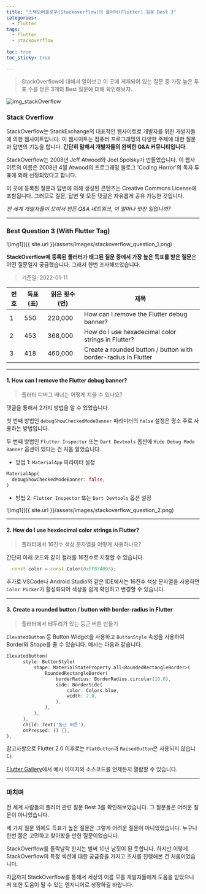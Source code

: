 ```yaml
---
title: "스택오버플로우(Stackoverflow)의 플러터(Flutter) 질문 Best 3"
categories:
  - flutter
tags:
  - flutter
  - stackoverflow
  
toc: true
toc_sticky: true

---
```


> StackOverflow에 대해서 알아보고 이 곳에 게재되어 있는 질문 중 가장 높은 투표 수를 얻은 3개의 Best 질문에 대해 확인해보자.


![img_stackOverflow](https://logovectordl.com/wp-content/uploads/2020/10/stack-overflow-logo-vector.png)

### Stack Overflow


StackOverflow는 StackExchange의 대표적인 웹사이트로 개발자를 위한 개발자들에 의한 웹사이트입니다. 이 웹사이트는 컴퓨터 프로그래밍의 다양한 주제에 대한 질문과 답변의 기능을 합니다. **간단히 말해서 개발자들의 완벽한 Q&A 커뮤니티입니다**.

StackOverflow는 2008년 Jeff Atwood와 Joel Spolsky가 만들었습니다. 이 웹사이트의 이름은 2008년 4월 Atwood의 프로그래밍 블로그 'Coding Horror'의 독자 투표에 의해 선정되었다고 합니다.

이 곳에 등록된 질문과 답변에 의해 생성된 콘텐츠는 Creative Commons License에 포함됩니다. 그러므로 질문, 답변 및 모든 댓글은 자유롭게 공유 가능한 것입니다.

*전 세계 개발자들이 모여서 만든 Q&A 네트워크, 이 얼마나 멋진 일입니까?*

----------


### Best Question 3 (With Flutter Tag)

![img1]({{ site.url }}/assets/images/stackoverflow_question_1.png)

**StackOverflow에 등록된 플러터가 태그된 질문 중에서 가장 높은 득표를 받은 질문**은 어떤 질문일지 궁금했습니다. 그래서 한번 조사해보았습니다.

> 기준일: 2022-01-11

번호 | 득표(표) | 읽은 횟수(번) | 제목
---------- | ---------- | ---------- | ----------
1 | 550 | 220,000 | How can I remove the Flutter debug banner?
2 | 453 | 368,000 | How do I use hexadecimal color strings in Flutter?
3 | 418 | 460,000 | Create a rounded button / button with border-radius in Flutter

----------

#### 1. How can I remove the Flutter debug banner?

> 플러터 디버그 배너는 어떻게 지울 수 있나요?

댓글을 통해서 2가지 방법을 알 수 있었습니다. 

첫 번째 방법인 `debugShowCheckedModeBanner` 파라미터의 `false` 설정은 평소 주로 사용하는 방법입니다.

두 번째 방법인 `Flutter Inspector` 또는 `Dart Devtools` 옵션에 `Hide Debug Mode Banner` 옵션이 있다는 건 처음 알았습니다.


- 방법 1: `MaterialApp` 파라미터 설정

```dart
MaterialApp(
  debugShowCheckedModeBanner: false,
)
```

- 방법 2: `Flutter Inspector` 또는 `Dart Devtools` 옵션 설정

![img1]({{ site.url }}/assets/images/stackoverflow_question_2.png)

----------

#### 2. How do I use hexdecimal color strings in Flutter?

> 플러터에서 16진수 색상 문자열을 어떻게 사용하나요?

간단히 아래 코드와 같이 컬러를 16진수로 지정할 수 있습니다.

```dart 
  const color = const Color(0xFFB74093);
```

추가로 VSCode나 Android Studio와 같은 IDE에서는 16진수 색상 문자열을 사용하면 `Color Picker`가 활성화되어 색상을 쉽게 확인하고 변경할 수 있습니다.

----------

#### 3. Create a rounded button / button with border-radius in Flutter

> 플러터에서 테두리가 있는 둥근 버튼 만들기

`ElevatedButton` 등 Button Widget을 사용하고 `ButtonStyle` 속성을 사용하여 Border와 Shape를 줄 수 있습니다. 예시는 다음과 같습니다.

```dart
ElevatedButton(
      style: ButtonStyle(
          shape: MaterialStateProperty.all<RoundedRectangleBorder>(
              RoundedRectangleBorder(
                  borderRadius: BorderRadius.circular(18.0),
                  side: BorderSide(
                      color: Colors.blue, 
                      width: 2.0,
                  ),
              ),
          ),
      ),
      child: Text('둥근 버튼'),
      onPressed: () {},
),
```

참고사항으로 Flutter 2.0 이후로는 `FlatButton`과 `RaisedButton`은 사용되지 않습니다.

[Flutter Gallery](https://gallery.flutter.dev/)에서 예시 이미지와 소스코드를 언제든지 열람할 수 있습니다.

----------

### 마치며

전 세계 사람들의 플러터 관련 질문 Best 3를 확인해보았습니다. 그 질문들은 어려운 질문이 아니었습니다.

세 가지 질문 외에도 득표가 높은 질문은 그렇게 어려운 질문이 아니었었습니다. 누구나 한번 쯤은 고민하고 찾아봤을 만한 질문이었습니다.

StackOverflow를 들락날락 한지는 벌써 10년 남짓이 된 듯합니다. 하지만 이렇게 StackOverflow의 특정 섹션에 대한 궁금증을 가지고 조사를 진행해본 건 처음이었습니다.

지금까지 StackOverflow를 통해서 세상의 이름 모를 개발자들에게 도움을 받았으니 저 또한 도움이 될 수 있는 엔지니어로 성장하길 바랍니다.
